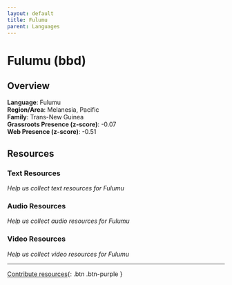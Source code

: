 ```yaml
---
layout: default
title: Fulumu
parent: Languages
---
```


# Fulumu (bbd)

## Overview

**Language**: Fulumu  
**Region/Area**: Melanesia, Pacific  
**Family**: Trans-New Guinea  
**Grassroots Presence (z-score)**: -0.07  
**Web Presence (z-score)**: -0.51  

## Resources

### Text Resources
*Help us collect text resources for Fulumu*

### Audio Resources
*Help us collect audio resources for Fulumu*

### Video Resources
*Help us collect video resources for Fulumu*

---

[Contribute resources](https://forms.office.com/e/1SfLJx3u1r){: .btn .btn-purple }
